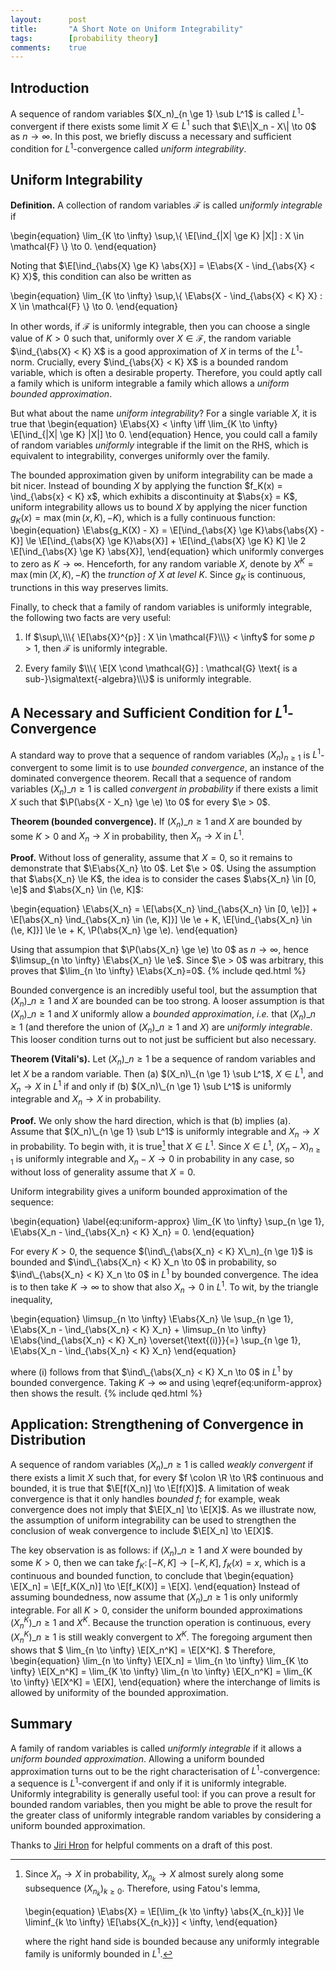 ```yaml
---
layout:      post
title:       "A Short Note on Uniform Integrability"
tags:        [probability theory]
comments:    true
---
```


## Introduction

A sequence of random variables $(X_n)_{n \ge 1} \sub L^1$ is called $L^1$-convergent if there exists some limit $X \in L^1$ such that $\E\|X_n - X\| \to 0$ as $n \to \infty$.
In this post, we briefly discuss a necessary and sufficient condition for $L^1$-convergence called *uniform integrability*.

## Uniform Integrability

**Definition.** A collection of random variables $\mathcal{F}$ is called *uniformly integrable* if

\begin{equation}
    \lim_{K \to \infty} \sup\,\\\{ \E[\ind_{|X| \ge K} |X|] : X \in \mathcal{F} \\\} \to 0.
\end{equation}

Noting that $\E[\ind_{\abs{X} \ge K} \abs{X}] = \E\abs{X - \ind_{\abs{X} < K} X}$, this condition can also be written as

\begin{equation}
    \lim_{K \to \infty} \sup\,\\\{ \E\abs{X - \ind_{\abs{X} < K} X} : X \in \mathcal{F} \\\} \to 0.
\end{equation}

In other words, if $\mathcal{F}$ is uniformly integrable, then you can choose a single value of $K > 0$ such that, uniformly over $X \in \mathcal{F}$, the random variable $\ind_{\abs{X} < K} X$ is a good approximation of $X$ in terms of the $L^1$-norm.
Crucially, every $\ind_{\abs{X} < K} X$ is a bounded random variable, which is often a desirable property.
Therefore, you could aptly call a family which is uniform integrable a family which allows a *uniform bounded approximation*.

But what about the name *uniform integrability*?
For a single variable $X$, it is true that
\begin{equation}
    \E\abs{X} < \infty
    \iff
    \lim_{K \to \infty} \E[\ind_{|X| \ge K} |X|] \to 0.
\end{equation}
Hence, you could call a family of random variables *uniformly* integrable if the limit on the RHS, which is equivalent to integrability, converges uniformly over the family.

The bounded approximation given by uniform integrability can be made a bit nicer.
Instead of bounding $X$ by applying the function $f_K(x) = \ind_{\abs{x} < K} x$, which exhibits a discontinuity at $\abs{x} = K$, uniform integrability allows us to bound $X$ by applying the nicer function $g_K(x) = \max(\min(x, K), -K)$, which is a fully continuous function:
\begin{equation}
    \E\abs{g_K(X) - X}
    = \E[\ind_{\abs{X} \ge K}\abs{\abs{X} - K}]
    \le \E[\ind_{\abs{X} \ge K}\abs{X}] + \E[\ind_{\abs{X} \ge K} K]
    \le 2 \E[\ind_{\abs{X} \ge K} \abs{X}],
\end{equation}
which uniformly converges to zero as $K \to \infty$.
Henceforth, for any random variable $X$, denote by $X^K =\max(\min(X, K), -K)$ the *trunction of $X$ at level $K$*.
Since $g_K$ is continuous, trunctions in this way preserves limits.

Finally, to check that a family of random variables is uniformly integrable, the following two facts are very useful:

1. If $\sup\,\\\{ \E[\abs{X}^{p}] : X \in \mathcal{F}\\\} < \infty$ for some $p  > 1$, then $\mathcal{F}$ is uniformly integrable.

2. Every family $\\\{ \E[X \cond \mathcal{G}] : \mathcal{G} \text{ is a sub-}\sigma\text{-algebra}\\\}$ is uniformly integrable.

## A Necessary and Sufficient Condition for $L^1$-Convergence

A standard way to prove that a sequence of random variables $(X_n)_{n \ge 1}$ is $L^1$-convergent to some limit is to use *bounded convergence*, an instance of the dominated convergence theorem.
Recall that a sequence of random variables $(X_n)\_{n \ge 1}$ is called *convergent in probability* if there exists a limit $X$ such that $\P(\abs{X - X_n} \ge \e) \to 0$ for every $\e > 0$.

**Theorem (bounded convergence).**
If $(X_n)\_{n \ge 1}$ and $X$ are bounded by some $K > 0$ and $X_n \to X$ in probability, then $X_n \to X$ in $L^1$.

**Proof.**
Without loss of generality, assume that $X = 0$, so it remains to demonstrate that $\E\abs{X_n} \to 0$.
Let $\e > 0$.
Using the assumption that $\abs{X_n} \le K$, the idea is to consider the cases $\abs{X_n} \in [0, \e]$ and $\abs{X_n} \in (\e, K]$:

\begin{equation}
    \E\abs{X_n}
    = \E[\abs{X_n} \ind_{\abs{X_n} \in [0, \e]}] + \E[\abs{X_n} \ind_{\abs{X_n} \in (\e, K]}]
    \le \e + K\, \E[\ind_{\abs{X_n} \in (\e, K]}]
    \le \e + K\, \P(\abs{X_n} \ge \e).
\end{equation}

Using that assumpion that $\P(\abs{X_n} \ge \e) \to 0$ as $n \to \infty$, hence $\limsup_{n \to \infty} \E\abs{X_n} \le \e$.
Since $\e > 0$ was arbitrary, this proves that $\lim_{n \to \infty} \E\abs{X_n}=0$. {% include qed.html %}

Bounded convergence is an incredibly useful tool, but the assumption that $(X_n)\_{n \ge 1}$ and $X$ are bounded can be too strong.
A looser assumption is that $(X_n)\_{n \ge 1}$ and $X$ uniformly allow a *bounded approximation*, *i.e.* that $(X_n)\_{n \ge 1}$ (and therefore the union of $(X_n)\_{n \ge 1}$ and $X$) are *uniformly integrable*.
This looser condition turns out to not just be sufficient but also necessary.

**Theorem (Vitali's).**
Let $(X_n)\_{n \ge 1}$ be a sequence of random variables and let $X$ be a random variable.
Then (a) $(X_n)\_{n \ge 1} \sub L^1$, $X \in L^1$, and $X_n \to X$ in $L^1$ if and only if (b) $(X_n)\_{n \ge 1} \sub L^1$ is uniformly integrable and $X_n \to X$ in probability.

**Proof.**
We only show the hard direction, which is that (b) implies (a).
Assume that $(X_n)\_{n \ge 1} \sub L^1$ is uniformly integrable and $X_n \to X$ in probability.
To begin with, it is true[^1] that $X \in L^1$.
Since $X \in L^1$, $(X_n - X)_{n \ge 1}$ is uniformly integrable and $X_n - X \to 0$ in probability in any case, so without loss of generality assume that $X = 0$.

Uniform integrability gives a uniform bounded approximation of the sequence:

\begin{equation} \label{eq:uniform-approx}
    \lim_{K \to \infty} \sup_{n \ge 1}\, \E\abs{X_n - \ind_{\abs{X_n} < K} X_n} = 0.
\end{equation}

For every $K>0$, the sequence $(\ind\_{\abs{X_n} < K} X\_n)_{n \ge 1}$ is bounded and $\ind\_{\abs{X_n} < K} X_n \to 0$ in probability, so $\ind\_{\abs{X_n} < K} X_n \to 0$ in $L^1$ by bounded convergence.
The idea is to then take $K \to \infty$ to show that also $X_n \to 0$ in $L^1$.
To wit, by the triangle inequality,

\begin{equation}
    \limsup_{n \to \infty} \E\abs{X_n}
    \le \sup_{n \ge 1}\, \E\abs{X_n - \ind_{\abs{X_n} < K} X_n} + \limsup_{n \to \infty} \E\abs{\ind_{\abs{X_n} < K} X_n}
    \overset{\text{(i)}}{=} \sup_{n \ge 1}\, \E\abs{X_n - \ind_{\abs{X_n} < K} X_n}
\end{equation}

where (i) follows from that $\ind\_{\abs{X_n} < K} X_n \to 0$ in $L^1$ by bounded convergence.
Taking $K \to \infty$ and using \eqref{eq:uniform-approx} then shows the result.
{% include qed.html %}

## Application: Strengthening of Convergence in Distribution

A sequence of random variables $(X_n)\_{n \ge 1}$ is called *weakly convergent* if there exists a limit $X$ such that, for every $f \colon \R \to \R$ continuous and bounded, it is true that $\E[f(X_n)] \to \E[f(X)]$.
A limitation of weak convergence is that it only handles *bounded* $f$;
for example, weak convergence does not imply that $\E[X_n] \to \E[X]$.
As we illustrate now, the assumption of uniform integrability can be used to strengthen the conclusion of weak convergence to include $\E[X_n] \to \E[X]$.

The key observation is as follows: if $(X_n)\_{n \ge 1}$ and $X$ were bounded by some $K > 0$, then we can take $f_K\colon[-K, K]\to [-K, K]$, $f_K(x) = x$,
which is a continuous and bounded function, to conclude that
\begin{equation}
    \E[X_n] = \E[f_K(X_n)] \to \E[f_K(X)] = \E[X].
\end{equation}
Instead of assuming boundedness, now assume that $(X_n)\_{n \ge 1}$ is only uniformly integrable.
For all $K > 0$, consider the uniform bounded approximations $(X^K_n)\_{n \ge 1}$ and $X^K$.
Because the trunction operation is continuous, every $(X_n^K)\_{n \ge 1}$ is still weakly convergent to $X^K$.
The foregoing argument then shows that
$
    \lim_{n \to \infty} \E[X_n^K] = \E[X^K].
$
Therefore,
\begin{equation}
    \lim_{n \to \infty} \E[X_n]
    = \lim_{n \to \infty} \lim_{K \to \infty} \E[X_n^K]
    = \lim_{K \to \infty} \lim_{n \to \infty} \E[X_n^K]
    = \lim_{K \to \infty} \E[X^K]
    = \E[X],
\end{equation}
where the interchange of limits is allowed by uniformity of the bounded approximation.


## Summary

A family of random variables is called *uniformly integrable* if it allows a *uniform bounded approximation*.
Allowing a uniform bounded approximation turns out to be the right characterisation of $L^1$-convergence:
a sequence is $L^1$-convergent if and only if it is uniformly integrable.
Uniformly integrability is generally useful tool:
if you can prove a result for bounded random variables, then you might be able to prove the result for the greater class of uniformly integrable random variables by considering a uniform bounded approximation.

Thanks to [Jiri Hron](https://sites.google.com/view/jirihron) for helpful comments on a draft of this post.

[^1]:
    Since $X_n \to X$ in probability, $X_{n_k} \to X$ almost surely along some subsequence $(X_{n_k})_{k \ge 0}$.
    Therefore, using Fatou's lemma,

    \begin{equation}
        \E\abs{X}
            = \E[\lim_{k \to \infty} \abs{X_{n_k}}]
            \le \liminf_{k \to \infty} \E[\abs{X_{n_k}}]
            < \infty,
    \end{equation}

    where the right hand side is bounded because any uniformly integrable family is uniformly bounded in $L^1$.